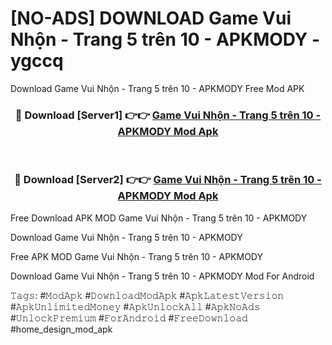 # [NO-ADS] DOWNLOAD Game Vui Nhộn - Trang 5 trên 10 - APKMODY - ygccq
Download Game Vui Nhộn - Trang 5 trên 10 - APKMODY Free Mod APK

<div align="center">
<h3>🔴 Download [Server1] 👉👉 <a href="https://apk-comot.site?title=Game_Vui_Nhộn_-_Trang_5_trên_10_-_APKMODY">Game Vui Nhộn - Trang 5 trên 10 - APKMODY Mod Apk</a></h3><br>

<h3>🔴 Download [Server2] 👉👉 <a href="https://apk-comot.site?title=Game_Vui_Nhộn_-_Trang_5_trên_10_-_APKMODY">Game Vui Nhộn - Trang 5 trên 10 - APKMODY Mod Apk</a></h3>
</div>


Free Download APK MOD Game Vui Nhộn - Trang 5 trên 10 - APKMODY

Download Game Vui Nhộn - Trang 5 trên 10 - APKMODY 

Free APK MOD Game Vui Nhộn - Trang 5 trên 10 - APKMODY 

Download Game Vui Nhộn - Trang 5 trên 10 - APKMODY Mod For Android

𝚃𝚊𝚐𝚜: #𝙼𝚘𝚍𝙰𝚙𝚔 #𝙳𝚘𝚠𝚗𝚕𝚘𝚊𝚍𝙼𝚘𝚍𝙰𝚙𝚔 #𝙰𝚙𝚔𝙻𝚊𝚝𝚎𝚜𝚝𝚅𝚎𝚛𝚜𝚒𝚘𝚗 #𝙰𝚙𝚔𝚄𝚗𝚕𝚒𝚖𝚒𝚝𝚎𝚍𝙼𝚘𝚗𝚎𝚢 #𝙰𝚙𝚔𝚄𝚗𝚕𝚘𝚌𝚔𝙰𝚕𝚕 #𝙰𝚙𝚔𝙽𝚘𝙰𝚍𝚜 #𝚄𝚗𝚕𝚘𝚌𝚔𝙿𝚛𝚎𝚖𝚒𝚞𝚖 #𝙵𝚘𝚛𝙰𝚗𝚍𝚛𝚘𝚒𝚍 #𝙵𝚛𝚎𝚎𝙳𝚘𝚠𝚗𝚕𝚘𝚊𝚍 #home_design_mod_apk